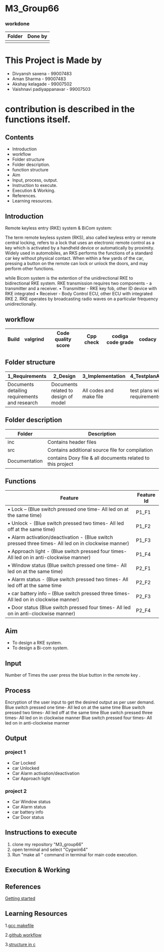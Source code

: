 # M3_Group66
### workdone
|Folder|Done by|
| --- | --- |
|||

# This Project is Made by
 * Divyansh saxena - 99007483
 * Aman Sharma - 99007483
 * Akshay kelagade - 99007502
 * Vaishnavi padiyappanavar - 99007503
 # contribution is described in the functions itself.
 
## Contents
* Introduction
* workflow
* Folder structure
* Folder description.
* function structure
* Aim
* Input, process, output.
* Instruction to execute.
* Execution & Working.
* References.
* Learning resources.

## Introduction
Remote keyless entry (RKE) system & BiCom system:

The term remote keyless system (RKS), also called keyless entry or remote central locking, refers to a lock that uses an electronic remote control as a key which is activated by a handheld device or automatically by proximity.
Widely used in automobiles, an RKS performs the functions of a standard car key without physical contact. When within a few yards of the car, pressing a button on the remote can lock or unlock the doors, and may perform other functions.

while Bicom system is the extention of the unidirectional RKE to bidirectional RKE system. 
RKE transmission requires two components - a transmitter and a receiver. 
•	Transmitter - RKE key fob, other ID device with RKE integrated 
•	Receiver - Body Control ECU, other ECU with integrated RKE 
2.	 RKE operates by broadcasting radio waves on a particular frequency unidirectionally. 
 


## workflow 
| Build | valgrind | Code quality score | Cpp check| codiga code grade | codacy |
| --- |--- | --- | --- | --- | --- |
 

## Folder structure
| 1_Requirements | 2_Design | 3_Implementation | 4_TestplanAndOutput | 5_Report | 6_ImagesAndVideos | 7_Others |
| --- | --- | --- | --- | --- | --- | --- |
| Documents detailing requirements and research | Documents related to design of model | All codes and make file | test plans with requirements | summary of all the folders | screenshots of working projects | refrences and supporting documents |


## Folder description
| Folder | Description | 
| --- | --- | 
| inc | Contains header files |
| src | Contains additional source file for compilation |
| Documentation | contains Doxy file & all documents related to this project |


## Functions 

| Feature  | Feature Id |
| -----------|---------|
•	Lock – (Blue switch pressed one time- All led on at the same time)|P1_F1|
•	Unlock - (Blue switch pressed two times- All led off at the same time)|P1_F2|
•	Alarm activation/deactivation - (Blue switch pressed three times- All led on in clockwise manner)|P1_F3|
•	Approach light - (Blue switch pressed four times- All led on in anti-clockwise manner)|P1_F4|
•	Window status (Blue switch pressed one time- All led on at the same time)|P2_F1|
•	Alarm status - (Blue switch pressed two times- All led off at the same time|P2_F2|
• car battery info – (Blue switch pressed three times- All led on in clockwise manner)|P2_F3|
• Door status (Blue switch pressed four times- All led on in anti-clockwise manner)|P2_F4|
 

## Aim
* To design a RKE system.
* To design a Bi-com system.
## Input
Number of Times the user press the blue button in the remote key .
## Process
Encryption of the user input to get the desired output as per user demand.
Blue switch pressed one time- All led on at the same time
Blue switch pressed two times- All led off at the same time
Blue switch pressed three times- All led on in clockwise manner
Blue switch pressed four times- All led on in anti-clockwise manner
## Output
 ### project 1
   *	Car Locked 
   * car Unlocked 
   * Car Alarm activation/deactivation  
   *	Car Approach light 
 ### project 2
   * Car Window status 
   *	Car Alarm status 
   * car battery info 
   * Car Door status 
 

 ## Instructions to execute
1. clone my repository "M3_group66"
2. open terminal and select "Cygwin64"
3. Run "make all " command in terminal for main code execution.


## Execution & Working





## References
[Getting started ](https://youtu.be/_z0ssXxOM7U)

## Learning Resources

1.[gcc makefile](https://www3.ntu.edu.sg/home/ehchua/programming/cpp/gcc_make.html#zz-2.1)

2.[github workflow](https://www.programiz.com/c-programming/c-dynamic-memory-allocation)

3.[structure in c](https://www.studytonight.com/c/structures-in-c.php/)

